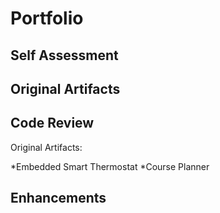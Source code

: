 # Portfolio
## Self Assessment
## Original Artifacts
## Code Review
Original Artifacts:

*Embedded Smart Thermostat
*Course Planner
## Enhancements
